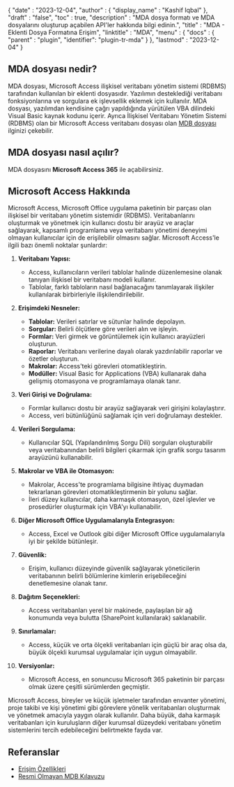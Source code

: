 {
  "date" : "2023-12-04",
  "author" : {
    "display_name" : "Kashif Iqbal"
  },
  "draft" : "false",
  "toc" : true,
  "description" : "MDA dosya formatı ve MDA dosyalarını oluşturup açabilen API'ler hakkında bilgi edinin.",
  "title" : "MDA - Eklenti Dosya Formatına Erişim",
  "linktitle" : "MDA",
  "menu" : {
    "docs" : {
      "parent" : "plugin",
      "identifier": "plugin-tr-mda"
    }
  },
  "lastmod" : "2023-12-04"
}

## MDA dosyası nedir?

MDA dosyası, Microsoft Access ilişkisel veritabanı yönetim sistemi (RDBMS) tarafından kullanılan bir eklenti dosyasıdır. Yazılımın desteklediği veritabanı fonksiyonlarına ve sorgulara ek işlevsellik eklemek için kullanılır. MDA dosyası, yazılımdan kendisine çağrı yapıldığında yürütülen VBA dilindeki Visual Basic kaynak kodunu içerir. Ayrıca İlişkisel Veritabanı Yönetim Sistemi (RDBMS) olan bir Microsoft Access veritabanı dosyası olan [MDB dosyası](/tr/database/mdb/) ilginizi çekebilir.

## MDA dosyası nasıl açılır?

MDA dosyasını **Microsoft Access 365** ile açabilirsiniz.

## Microsoft Access Hakkında

Microsoft Access, Microsoft Office uygulama paketinin bir parçası olan ilişkisel bir veritabanı yönetim sistemidir (RDBMS). Veritabanlarını oluşturmak ve yönetmek için kullanıcı dostu bir arayüz ve araçlar sağlayarak, kapsamlı programlama veya veritabanı yönetimi deneyimi olmayan kullanıcılar için de erişilebilir olmasını sağlar. Microsoft Access'le ilgili bazı önemli noktalar şunlardır:

1. **Veritabanı Yapısı:**
    - Access, kullanıcıların verileri tablolar halinde düzenlemesine olanak tanıyan ilişkisel bir veritabanı modeli kullanır.
    - Tablolar, farklı tabloların nasıl bağlanacağını tanımlayarak ilişkiler kullanılarak birbirleriyle ilişkilendirilebilir.

2. **Erişimdeki Nesneler:**
    - **Tablolar:** Verileri satırlar ve sütunlar halinde depolayın.
    - **Sorgular:** Belirli ölçütlere göre verileri alın ve işleyin.
    - **Formlar:** Veri girmek ve görüntülemek için kullanıcı arayüzleri oluşturun.
    - **Raporlar:** Veritabanı verilerine dayalı olarak yazdırılabilir raporlar ve özetler oluşturun.
    - **Makrolar:** Access'teki görevleri otomatikleştirin.
    - **Modüller:** Visual Basic for Applications (VBA) kullanarak daha gelişmiş otomasyona ve programlamaya olanak tanır.

3. **Veri Girişi ve Doğrulama:**
    - Formlar kullanıcı dostu bir arayüz sağlayarak veri girişini kolaylaştırır.
    - Access, veri bütünlüğünü sağlamak için veri doğrulamayı destekler.

4. **Verileri Sorgulama:**
    - Kullanıcılar SQL (Yapılandırılmış Sorgu Dili) sorguları oluşturabilir veya veritabanından belirli bilgileri çıkarmak için grafik sorgu tasarım arayüzünü kullanabilir.

5. **Makrolar ve VBA ile Otomasyon:**
    - Makrolar, Access'te programlama bilgisine ihtiyaç duymadan tekrarlanan görevleri otomatikleştirmenin bir yolunu sağlar.
    - İleri düzey kullanıcılar, daha karmaşık otomasyon, özel işlevler ve prosedürler oluşturmak için VBA'yı kullanabilir.

6. **Diğer Microsoft Office Uygulamalarıyla Entegrasyon:**
    - Access, Excel ve Outlook gibi diğer Microsoft Office uygulamalarıyla iyi bir şekilde bütünleşir.

7. **Güvenlik:**
    - Erişim, kullanıcı düzeyinde güvenlik sağlayarak yöneticilerin veritabanının belirli bölümlerine kimlerin erişebileceğini denetlemesine olanak tanır.

8. **Dağıtım Seçenekleri:**
    - Access veritabanları yerel bir makinede, paylaşılan bir ağ konumunda veya bulutta (SharePoint kullanılarak) saklanabilir.

9. **Sınırlamalar:**
    - Access, küçük ve orta ölçekli veritabanları için güçlü bir araç olsa da, büyük ölçekli kurumsal uygulamalar için uygun olmayabilir.

10. **Versiyonlar:**
     - Microsoft Access, en sonuncusu Microsoft 365 paketinin bir parçası olmak üzere çeşitli sürümlerden geçmiştir.

Microsoft Access, bireyler ve küçük işletmeler tarafından envanter yönetimi, proje takibi ve kişi yönetimi gibi görevlere yönelik veritabanları oluşturmak ve yönetmek amacıyla yaygın olarak kullanılır. Daha büyük, daha karmaşık veritabanları için kuruluşların diğer kurumsal düzeydeki veritabanı yönetim sistemlerini tercih edebileceğini belirtmekte fayda var.

## Referanslar

* [Erişim Özellikleri](https://support.microsoft.com/en-us/office/access-specations-0cf3c66f-9cf2-4e32-9568-98c1025bb47c)
* [Resmi Olmayan MDB Kılavuzu](http://jabakobob.net/mdb/)